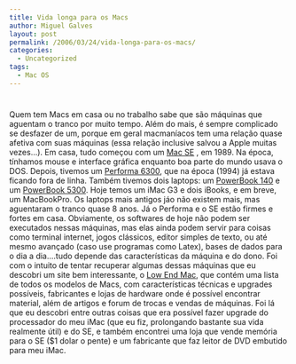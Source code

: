 ```yaml
---
title: Vida longa para os Macs
author: Miguel Galves
layout: post
permalink: /2006/03/24/vida-longa-para-os-macs/
categories:
  - Uncategorized
tags:
  - Mac OS
---
```

# 

Quem tem Macs em casa ou no trabalho sabe que são máquinas que aguentam o tranco por muito tempo. Além do mais, é sempre complicado se desfazer de um, porque em geral macmaníacos tem uma relação quase afetiva com suas máquinas (essa relação inclusive salvou a Apple muitas vezes…). Em casa, tudo começou com um [Mac SE][1] , em 1989. Na época, tínhamos mouse e interface gráfica enquanto boa parte do mundo usava o DOS. Depois, tivemos um [Performa 6300][2], que na época (1994) já estava ficando fora de linha. Também tivemos dois laptops: um [PowerBook 140][3] e um [PowerBook 5300][4]. Hoje temos um iMac G3 e dois iBooks, e em breve, um MacBookPro. Os laptops mais antigos jáo não existem mais, mas aguentaram o tranco quase 8 anos. Já o Performa e o SE estão firmes e fortes em casa. Obviamente, os softwares de hoje não podem ser executados nessas máquinas, mas elas ainda podem servir para coisas como terminal internet, jogos clássicos, editor simples de texto, ou até mesmo avançado (caso use programas como Latex), bases de dados para o dia a dia….tudo depende das características da máquina e do dono. Foi com o intuito de tentar recuperar algumas dessas máquinas que eu descobri um site bem interessante, o [Low End Mac][5], que contém uma lista de todos os modelos de Macs, com características técnicas e upgrades possíveis, fabricantes e lojas de hardware onde é possível encontrar material, além de artigos e forum de trocas e vendas de máquinas. Foi lá que eu descobri entre outras coisas que era possível fazer upgrade do processador do meu iMac (que eu fiz, prolongando bastante sua vida realmente útil) e do SE, e também encontrei uma loja que vende memória para o SE ($1 dolar o pente) e um fabricante que faz leitor de DVD embutido para meu iMac.

 [1]: http://www.lowendmac.com/compact/se.shtml
 [2]: http://www.lowendmac.com/ppc/6300.shtml
 [3]: http://www.lowendmac.com/pb/140.shtml
 [4]: http://www.lowendmac.com/pb2/5300.shtml
 [5]: http://www.lowendmac.com/